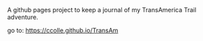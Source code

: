 
A github pages project to keep a journal of my TransAmerica Trail adventure.

go to:
    https://ccolle.github.io/TransAm
